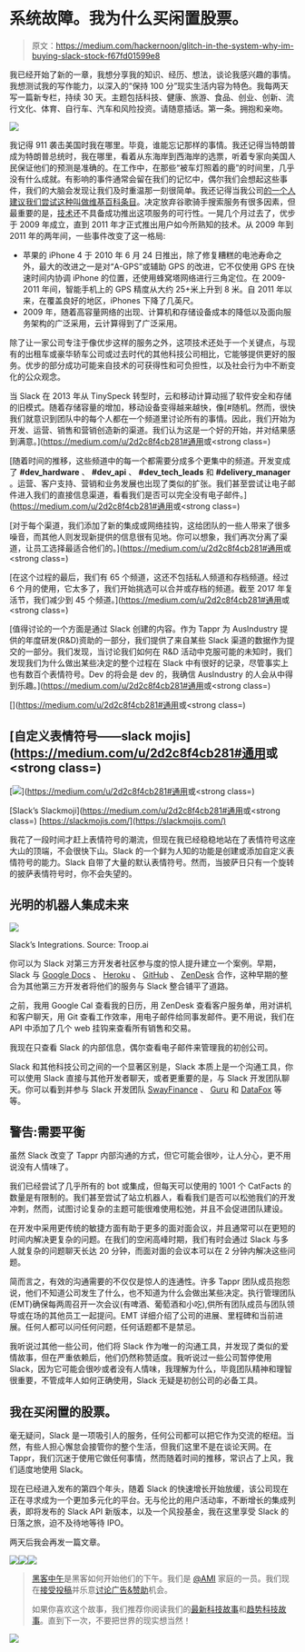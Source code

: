 # 系统故障。我为什么买闲置股票。

> 原文：<https://medium.com/hackernoon/glitch-in-the-system-why-im-buying-slack-stock-f67fd01599e8>

我已经开始了新的一章，我想分享我的知识、经历、想法，谈论我感兴趣的事情。我想测试我的写作能力，以深入的“保持 100 分”现实生活内容为特色。我每两天写一篇新专栏，持续 30 天。主题包括科技、健康、旅游、食品、创业、创新、流行文化、体育、自行车、汽车和风险投资。请随意插话。第一条。拥抱和亲吻。

![](img/259647368a01efebc90a2672fd6992e6.png)

我记得 911 袭击美国时我在哪里。毕竟，谁能忘记那样的事情。我还记得当特朗普成为特朗普总统时，我在哪里，看着从东海岸到西海岸的选票，听着专家向美国人民保证他们的预测是准确的。在工作中，在那些“被车灯照着的鹿”的时间里，几乎没有什么成就。有影响的事件通常会留在我们的记忆中，偶尔我们会想起这些事件，我们的大脑会发现让我们及时重温那一刻很简单。我还记得当我公司[的一个人建议我们尝试这种叫做](http://www.tappr.io)[维基百科条目](https://medium.com/u/26d90a99f605#Google_Ride_Finder)。决定放弃谷歌骑手搜索服务有很多因素，但最重要的是，[技术](https://hackernoon.com/tagged/technology)还不具备成功推出这项服务的可行性。一晃几个月过去了，优步于 2009 年成立，直到 2011 年才正式推出用户如今所熟知的技术。从 2009 年到 2011 年的两年间，一些事件改变了这一格局:

*   苹果的 iPhone 4 于 2010 年 6 月 24 日推出，除了修复糟糕的电池寿命之外，最大的改进之一是对“A-GPS”或辅助 GPS 的改进，它不仅使用 GPS 在快速时间内协调 iPhone 的位置，还使用蜂窝塔网络进行三角定位。在 2009-2011 年间，智能手机上的 GPS 精度从大约 25+米上升到 8 米。自 2011 年以来，在覆盖良好的地区，iPhones 下降了几英尺。
*   2009 年，随着高容量网络的出现、计算机和存储设备成本的降低以及面向服务架构的广泛采用，云计算得到了广泛采用。

除了让一家公司专注于像优步这样的服务之外，这项技术还处于一个关键点，与现有的出租车或豪华轿车公司或过去时代的其他科技公司相比，它能够提供更好的服务。优步的部分成功可能来自技术的可获得性和可负担性，以及社会行为中不断变化的公众观念。

当 Slack 在 2013 年从 TinySpeck 转型时，云和移动计算动摇了软件安全和存储的旧模式。随着存储容量的增加，移动设备变得越来越快，像[#随机。然而，很快我们就意识到团队中的每个人都在一个频道里讨论所有的事情。因此，我们开始为开发、运营、销售和营销创造新的渠道。我们认为这是一个好的开始，并对结果感到满意。](https://medium.com/u/2d2c8f4cb281#通用</strong>或<strong class=)

[随着时间的推移，这些频道中的每一个都需要分成多个更集中的频道。开发变成了 **#dev_hardware** 、 **#dev_api** 、 **#dev_tech_leads** 和 **#delivery_manager** 。运营、客户支持、营销和业务发展也出现了类似的扩张。我们甚至尝试让电子邮件进入我们的直接信息渠道，看看我们是否可以完全没有电子邮件。](https://medium.com/u/2d2c8f4cb281#通用</strong>或<strong class=)

[对于每个渠道，我们添加了新的集成或网络挂钩，这给团队的一些人带来了很多噪音，而其他人则发现新提供的信息很有见地。你可以想象，我们再次分离了渠道，让员工选择最适合他们的。](https://medium.com/u/2d2c8f4cb281#通用</strong>或<strong class=)

[在这个过程的最后，我们有 65 个频道，这还不包括私人频道和存档频道。经过 6 个月的使用，它太多了，我们开始挑选可以合并或存档的频道。截至 2017 年复活节，我们减少到 45 个频道。](https://medium.com/u/2d2c8f4cb281#通用</strong>或<strong class=)

[值得讨论的一个方面是通过 Slack 创建的内容。作为 Tappr 为 AusIndustry 提供的年度研发(R&D)资助的一部分，我们提供了来自某些 Slack 渠道的数据作为提交的一部分。我们发现，当讨论我们如何在 R&D 活动中克服可能的未知时，我们发现我们为什么做出某些决定的整个过程在 Slack 中有很好的记录，尽管事实上也有数百个表情符号。Dev 的将会是 dev 的，我确信 AusIndustry 的人会从中得到乐趣。](https://medium.com/u/2d2c8f4cb281#通用</strong>或<strong class=)

[](https://medium.com/u/2d2c8f4cb281#通用</strong>或<strong class=)

## [**自定义表情符号——slack mojis**](https://medium.com/u/2d2c8f4cb281#通用</strong>或<strong class=)

[![](img/57033a586be8ce8496dc8394d7754089.png)](https://medium.com/u/2d2c8f4cb281#通用</strong>或<strong class=)

[Slack’s Slackmoji](https://medium.com/u/2d2c8f4cb281#通用</strong>或<strong class=) [https://slackmojis.com/](https://slackmojis.com/)

我花了一段时间才赶上表情符号的潮流，但现在我已经稳稳地站在了表情符号这座大山的顶端，不会很快下山。Slack 的一个鲜为人知的功能是创建或添加自定义表情符号的能力。Slack 自带了大量的默认表情符号。然而，当披萨日只有一个旋转的披萨表情符号时，你不会失望的。

## **光明的机器人集成未来**

![](img/60c46e9d6908a8ebb171840365a8b992.png)

Slack’s Integrations. Source: Troop.ai

你可以为 Slack 对第三方开发者社区参与度的惊人提升建立一个案例。早期，Slack 与 [Google Docs](https://docs.google.com) 、 [Heroku](http://www.heroku.com) 、 [GitHub](http://www.github.com) 、 [ZenDesk](https://www.zendesk.com) 合作，这种早期的整合为其他第三方开发者将他们的服务与 Slack 整合铺平了道路。

之前，我用 Google Cal 查看我的日历，用 ZenDesk 查看客户服务单，用对讲机和客户聊天，用 Git 查看工作效率，用电子邮件给同事发邮件。更不用说，我们在 API 中添加了几个 web 挂钩来查看所有销售和交易。

我现在只查看 Slack 的内部信息，偶尔查看电子邮件来管理我的初创公司。

Slack 和其他科技公司之间的一个显著区别是，Slack 本质上是一个沟通工具，你可以使用 Slack 直接与其他开发者聊天，或者更重要的是，与 Slack 开发团队聊天。你可以看到并参与 Slack 开发团队 [SwayFinance](https://medium.com/u/fb5dd2d116a1#/) 、 [Guru](https://www.getguru.com/solutions/slack/) 和 [DataFox](https://www.datafox.com/tour/slack/) 等等。

## **警告:需要平衡**

虽然 Slack 改变了 Tappr 内部沟通的方式，但它可能会很吵，让人分心，更不用说没有人情味了。

我们已经尝试了几乎所有的 bot 或集成，但每天可以使用的 1001 个 CatFacts 的数量是有限制的。我们甚至尝试了站立机器人，看看我们是否可以松弛我们的开发冲刺，然而，试图讨论复杂的主题可能很难使用松弛，并且不会促进团队建设。

在开发中采用更传统的敏捷方面有助于更多的面对面会议，并且通常可以在更短的时间内解决更复杂的问题。在我们的空闲高峰时期，我们有时会通过 Slack 与多人就复杂的问题聊天长达 20 分钟，而面对面的会议本可以在 2 分钟内解决这些问题。

简而言之，有效的沟通需要的不仅仅是惊人的连通性。许多 Tappr 团队成员抱怨说，他们不知道公司发生了什么，也不知道为什么会做出某些决定。执行管理团队(EMT)确保每两周召开一次会议(有啤酒、葡萄酒和小吃),供所有团队成员与团队领导或在场的其他员工一起提问。EMT 详细介绍了公司的进展、里程碑和当前进展。任何人都可以问任何问题，任何话题都不是禁忌。

我听说过其他一些公司，他们将 Slack 作为唯一的沟通工具，并发现了类似的爱情故事，但在严重依赖后，他们仍然称赞适度。我听说过一些公司暂停使用 Slack，因为它可能会很吵或者没有人情味，我理解为什么，毕竟团队精神和理智很重要，不管成年人如何正确使用，Slack 无疑是初创公司的必备工具。

## 我在买闲置的股票。

毫无疑问，Slack 是一项吸引人的服务，任何公司都可以把它作为交流的枢纽。当然，有些人担心懈怠会接管你的整个生活，但我们这里不是在谈论天网。在 Tappr，我们沉迷于使用它做任何事情，然而随着时间的推移，常识占了上风，我们适度地使用 Slack。

现在已经进入发布的第四个年头，随着 Slack 的快速增长开始放缓，该公司现在正在寻求成为一个更加多元化的平台。无与伦比的用户活动率，不断增长的集成列表，即将发布的 Slack API 新版本，以及一个风投基金，我在这里享受 Slack 的日落之旅，迫不及待地等待 IPO。

两天后我会再发一篇文章。

[![](img/50ef4044ecd4e250b5d50f368b775d38.png)](http://bit.ly/HackernoonFB)[![](img/979d9a46439d5aebbdcdca574e21dc81.png)](https://goo.gl/k7XYbx)[![](img/2930ba6bd2c12218fdbbf7e02c8746ff.png)](https://goo.gl/4ofytp)

> [黑客中午](http://bit.ly/Hackernoon)是黑客如何开始他们的下午。我们是 [@AMI](http://bit.ly/atAMIatAMI) 家庭的一员。我们现在[接受投稿](http://bit.ly/hackernoonsubmission)并乐意[讨论广告&赞助](mailto:partners@amipublications.com)机会。
> 
> 如果你喜欢这个故事，我们推荐你阅读我们的[最新科技故事](http://bit.ly/hackernoonlatestt)和[趋势科技故事](https://hackernoon.com/trending)。直到下一次，不要把世界的现实想当然！

![](img/be0ca55ba73a573dce11effb2ee80d56.png)